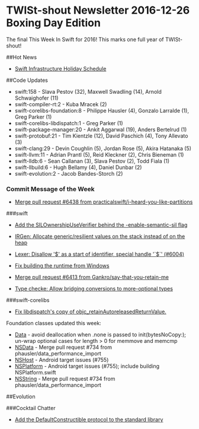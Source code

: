 # TWISt-shout Newsletter 2016-12-26 Boxing Day Edition
The final This Week In Swift for 2016! This marks one full year of TWISt-shout!

##Hot News

* [Swift Infrastructure Holiday Schedule](https://lists.swift.org/pipermail/swift-dev/Week-of-Mon-20161219/003735.html)

##Code Updates

* swift:158 - Slava Pestov (32), Maxwell Swadling (14), Arnold Schwaighofer (11)
* swift-compiler-rt:2 - Kuba Mracek (2)
* swift-corelibs-foundation:8 - Philippe Hausler (4), Gonzalo Larralde (1), Greg Parker (1)
* swift-corelibs-libdispatch:1 - Greg Parker (1)
* swift-package-manager:20 - Ankit Aggarwal (19), Anders Bertelrud (1)
* swift-protobuf:21 - Tim Kientzle (12), David Paschich (4), Tony Allevato (3)
* swift-clang:29 - Devin Coughlin (5), Jordan Rose (5), Akira Hatanaka (5)
* swift-llvm:11 - Adrian Prantl (5), Reid Kleckner (2), Chris Bieneman (1)
* swift-lldb:6 - Sean Callanan (3), Slava Pestov (2), Todd Fiala (1)
* swift-llbuild:6 - Hugh Bellamy (4), Daniel Dunbar (2)
* swift-evolution:2 - Jacob Bandes-Storch (2)

### Commit Message of the Week

* [Merge pull request #6438 from practicalswift/i-heard-you-like-partitions](http://github.com/apple/swift/commit/9c738f6b58ad9a82361dfe5646126831a0b9b332)

###swift

* [Add the SILOwnershipUseVerifier behind the -enable-semantic-sil flag](http://github.com/apple/swift/commit/ef6462de47927cc785097e34830070d226ae5f29)

* [IRGen: Allocate generic/resilient values on the stack instead of on the heap](http://github.com/apple/swift/commit/cd1037b799402f4d68322011ef1b196f94281cea)

* [Lexer: Disallow '$' as a start of identifier, special handle '`$`' (#6004)](http://github.com/apple/swift/commit/509db744f12de08b83fa169dc7353c16b9e5475f)
  
* [Fix building the runtime from Windows](http://github.com/apple/swift/commit/75533d9dac2adf874102be331c302d90daa4f1cd)
  
* [Merge pull request #6413 from Gankro/say-that-you-retain-me](http://github.com/apple/swift/commit/9607ed536fa30ca18c78e31e232287ef60817c5b)

* [Type checke: Allow bridging conversions to more-optional types](http://github.com/apple/swift/commit/f7b5d9d69e91e4a48012c6f608dba3c4cff89b28)

###swift-corelibs
* [Fix libdispatch's copy of objc_retainAutoreleasedReturnValue.](http://github.com/apple/swift-corelibs-libdispatch/commit/012f48b05b0aa62b95f034236e98685175fc4d2c)

Foundation classes updated this week:

* [Data](https://github.com/apple/swift-corelibs-foundation/commits/master/Foundation/Data.swift) - avoid deallocation when .none is passed to init(bytesNoCopy:); un-wrap optional cases for length > 0 for memmove and memcmp
* [NSData](https://github.com/apple/swift-corelibs-foundation/commits/master/Foundation/NSData.swift) - Merge pull request #734 from phausler/data_performance_import
* [NSHost](https://github.com/apple/swift-corelibs-foundation/commits/master/Foundation/NSHost.swift) - Android target issues (#755)
* [NSPlatform](https://github.com/apple/swift-corelibs-foundation/commits/master/Foundation/NSPlatform.swift) - Android target issues (#755); include building NSPlatform.swift
* [NSString](https://github.com/apple/swift-corelibs-foundation/commits/master/Foundation/NSString.swift) - Merge pull request #734 from phausler/data_performance_import

##Evolution

###Cocktail Chatter

* [Add the DefaultConstructible protocol to the standard library](https://lists.swift.org/pipermail/swift-evolution/Week-of-Mon-20161219/029639.html)
